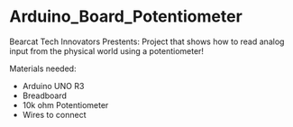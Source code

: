 # Arduino_Board_Potentiometer
Bearcat Tech Innovators Prestents:
Project that shows how to read analog input from the physical world using a potentiometer!

Materials needed: 
- Arduino UNO R3
- Breadboard
- 10k ohm Potentiometer
- Wires to connect
